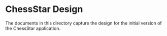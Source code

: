 # ChessStar Design
The documents in this directory capture the design for the initial version of the  ChessStar application.
